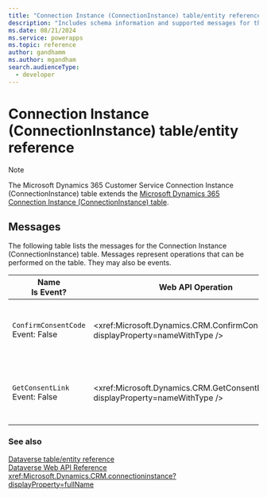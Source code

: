 ```yaml
---
title: "Connection Instance (ConnectionInstance) table/entity reference (Microsoft Dynamics 365 Customer Service)"
description: "Includes schema information and supported messages for the Connection Instance (ConnectionInstance) table/entity with Microsoft Dynamics 365 Customer Service."
ms.date: 08/21/2024
ms.service: powerapps
ms.topic: reference
author: gandhamm
ms.author: mgandham
search.audienceType: 
  - developer
---
```


# Connection Instance (ConnectionInstance) table/entity reference



> [!NOTE]
> The Microsoft Dynamics 365 Customer Service Connection Instance (ConnectionInstance) table extends the [Microsoft Dynamics 365 Connection Instance (ConnectionInstance) table](/dynamics365/developer/entities//connectioninstance).


## Messages

The following table lists the messages for the Connection Instance (ConnectionInstance) table.
Messages represent operations that can be performed on the table. They may also be events.

| Name <br />Is Event? |Web API Operation |SDK for .NET |
| ---- | ----- |----- |
| `ConfirmConsentCode`<br />Event: False |<xref:Microsoft.Dynamics.CRM.ConfirmConsentCode?displayProperty=nameWithType /> |[Learn to use messages with the SDK for .NET](/power-apps/developer/data-platform/org-service/use-messages)|
| `GetConsentLink`<br />Event: False |<xref:Microsoft.Dynamics.CRM.GetConsentLink?displayProperty=nameWithType /> |[Learn to use messages with the SDK for .NET](/power-apps/developer/data-platform/org-service/use-messages)|





### See also

[Dataverse table/entity reference](../about-entity-reference.md)  
[Dataverse Web API Reference](/power-apps/developer/data-platform/webapi/reference/about)   
<xref:Microsoft.Dynamics.CRM.connectioninstance?displayProperty=fullName>
